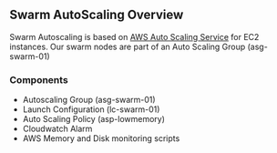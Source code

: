 ## Swarm AutoScaling Overview

Swarm Autoscaling is based on [AWS Auto Scaling Service](https://aws.amazon.com/autoscaling/) for EC2 instances. Our swarm nodes are part of an Auto Scaling Group (asg-swarm-01)

### Components

* Autoscaling Group (asg-swarm-01)
* Launch Configuration (lc-swarm-01)
* Auto Scaling Policy (asp-lowmemory)
* Cloudwatch Alarm 
* AWS Memory and Disk monitoring scripts
